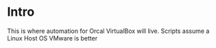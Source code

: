 # Intro

This is where automation for Orcal VirtualBox will live.
Scripts assume a Linux Host OS
VMware is better
